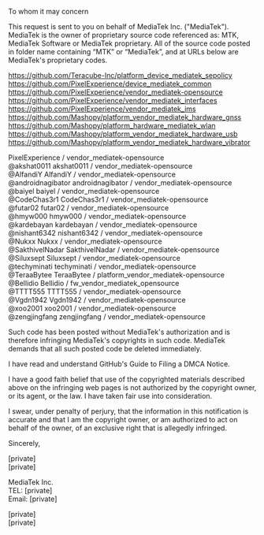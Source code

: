 To whom it may concern

This request is sent to you on behalf of MediaTek Inc. ("MediaTek"). MediaTek is the owner of proprietary source code referenced as: MTK, MediaTek Software or MediaTek proprietary. All of the source code posted in folder name containing “MTK” or “MediaTek”, and at URLs below are MediaTek's proprietary codes.

 

https://github.com/Teracube-Inc/platform_device_mediatek_sepolicy  
https://github.com/PixelExperience/device_mediatek_common  
https://github.com/PixelExperience/vendor_mediatek-opensource  
https://github.com/PixelExperience/vendor_mediatek_interfaces  
https://github.com/PixelExperience/vendor_mediatek_ims  
https://github.com/Mashopy/platform_vendor_mediatek_hardware_gnss  
https://github.com/Mashopy/platform_hardware_mediatek_wlan  
https://github.com/Mashopy/platform_vendor_mediatek_hardware_usb  
https://github.com/Mashopy/platform_vendor_mediatek_hardware_vibrator  

 PixelExperience / vendor_mediatek-opensource  
@akshat0011 akshat0011 / vendor_mediatek-opensource  
@AlfandiY AlfandiY / vendor_mediatek-opensource  
@androidnagibator androidnagibator / vendor_mediatek-opensource  
@baiyel baiyel / vendor_mediatek-opensource  
@CodeChas3r1 CodeChas3r1 / vendor_mediatek-opensource  
@futar02 futar02 / vendor_mediatek-opensource  
@hmyw000 hmyw000 / vendor_mediatek-opensource  
@kardebayan kardebayan / vendor_mediatek-opensource  
@nishant6342 nishant6342 / vendor_mediatek-opensource  
@Nukxx Nukxx / vendor_mediatek-opensource  
@SakthivelNadar SakthivelNadar / vendor_mediatek-opensource  
@Siluxsept Siluxsept / vendor_mediatek-opensource  
@techyminati techyminati / vendor_mediatek-opensource  
@TeraaBytee TeraaBytee / platform_vendor_mediatek-opensource  
@Bellidio Bellidio / fw_vendor_mediatek_opensource  
@TTTT555 TTTT555 / vendor_mediatek-opensource  
@Vgdn1942 Vgdn1942 / vendor_mediatek-opensource  
@xoo2001 xoo2001 / vendor_mediatek-opensource  
@zengjingfang zengjingfang / vendor_mediatek-opensource  
 

Such code has been posted without MediaTek's authorization and is therefore infringing MediaTek's copyrights in such code. MediaTek demands that all such posted code be deleted immediately.

I have read and understand GitHub's Guide to Filing a DMCA Notice.

I have a good faith belief that use of the copyrighted materials described above on the infringing web pages is not authorized by the copyright owner, or its agent, or the law. I have taken fair use into consideration.

I swear, under penalty of perjury, that the information in this notification is accurate and that I am the copyright owner, or am authorized to act on behalf of the owner, of an exclusive right that is allegedly infringed.

Sincerely,

[private]  
[private]  

MediaTek Inc.  
TEL: [private]  
Email: [private]  

[private]  
[private]  

